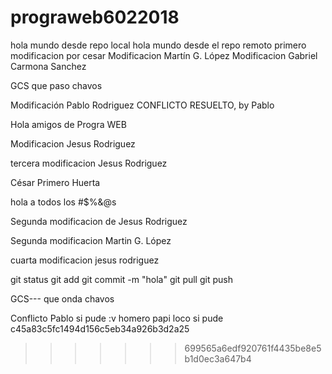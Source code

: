 ﻿# prograweb6022018
hola mundo desde repo local
 hola mundo desde el repo remoto
primero modificacion por cesar
Modificacion Martín G. López
Modificacion Gabriel Carmona Sanchez


GCS que paso chavos

Modificación Pablo Rodriguez
CONFLICTO RESUELTO, by Pablo


Hola amigos de Progra WEB

Modificacion Jesus Rodriguez


tercera modificacion Jesus Rodriguez

César Primero Huerta

hola a todos los #$%&@s

Segunda modificacion de Jesus Rodriguez

Segunda modificacion Martin G. López

cuarta modificacion jesus rodriguez

git status
git add
git commit -m "hola"
git pull
git push
























GCS--- que onda chavos















Conflicto Pablo
si pude :v
homero papi loco
si pude c45a83c5fc1494d156c5eb34a926b3d2a25
>>>>>>> 699565a6edf920761f4435be8e5b1d0ec3a647b4

